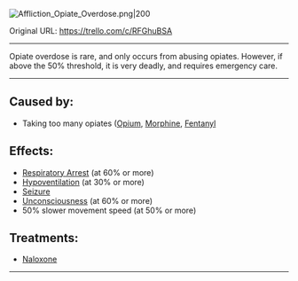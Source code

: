 ![Affliction_Opiate_Overdose.png\|200](/Head_Brain/Opiate%20Overdose%20-%20Attachments/6718845db30472d958dd7c9d.png)

Original URL: https://trello.com/c/RFGhuBSA

---

Opiate overdose is rare, and only occurs from abusing opiates. However, if above the 50% threshold, it is very deadly, and requires emergency care.

---

## Caused by:

- Taking too many opiates ([Opium](../Items/Opium.md), [Morphine](../Items/Morphine.md), [Fentanyl](../Items/Fentanyl.md)

## Effects:

- [Respiratory Arrest](../Lungs/Respiratory%20Arrest.md) (at 60% or more)
- [Hypoventilation](../Lungs/Hypoventilation.md) (at 30% or more)
- [Seizure](Seizure.md)
- [Unconsciousness](Unconsciousness.md) (at 60% or more)
- 50% slower movement speed (at 50% or more)

## Treatments:

- [Naloxone](../Items/Naloxone.md)

---

